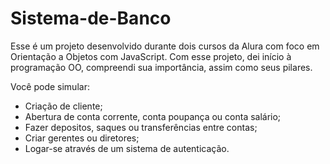 # Sistema-de-Banco
Esse é um projeto desenvolvido durante dois cursos da Alura com foco em Orientação a Objetos com JavaScript.
Com esse projeto, dei início à programação OO, compreendi sua importância, assim como seus pilares.

Você pode simular:
- Criação de cliente;
- Abertura de conta corrente, conta poupança ou conta salário;
- Fazer depositos, saques ou transferências entre contas;
- Criar gerentes ou diretores;
- Logar-se através de um sistema de autenticação.
